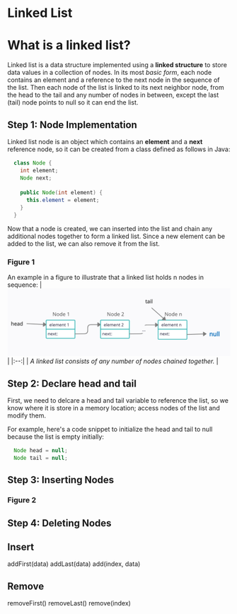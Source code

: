 # Linked List 
# What is a linked list?

Linked list is a data structure implemented using a **linked structure** to store data values in a collection of nodes. In its most *basic form*, each node contains an element and a reference to the next node in the sequence of the list. Then each node of the list is linked to its next neighbor node, from the head to the tail and any number of nodes in between, except the last (tail) node points to null so it can end the list. 

## Step 1: Node Implementation

Linked list node is an object which contains an **element** and a **next** reference node, so it can be created from a class defined as follows in Java:

```java
  class Node {
    int element;
    Node next;
    
    public Node(int element) {
      this.element = element;
    }
  }
```
  
Now that a node is created, we can inserted into the list and chain any additional nodes together to form a linked list. Since a new element can be added to the list, we can also remove it from the list. 


### Figure 1 
An example in a figure to illustrate that a linked list holds n nodes in sequence: 
| ![singly linked list diagram](/data-structure/assets/images/figure26.7_linked_list.PNG) |
|:--:|
| *A linked list consists of any number of nodes chained together.* |


## Step 2: Declare head and tail

First, we need to delcare a head and tail variable to reference the list, so we know where it is store in a memory location; access nodes of the list and modify them.

For example, here's a code snippet to initialize the head and tail to null because the list is empty initially:
```java
  Node head = null;
  Node tail = null;
```

## Step 3: Inserting Nodes 

### Figure 2

## Step 4: Deleting Nodes

## Insert
addFirst(data)
addLast(data)
add(index, data)
## Remove
removeFirst()
removeLast()
remove(index)
